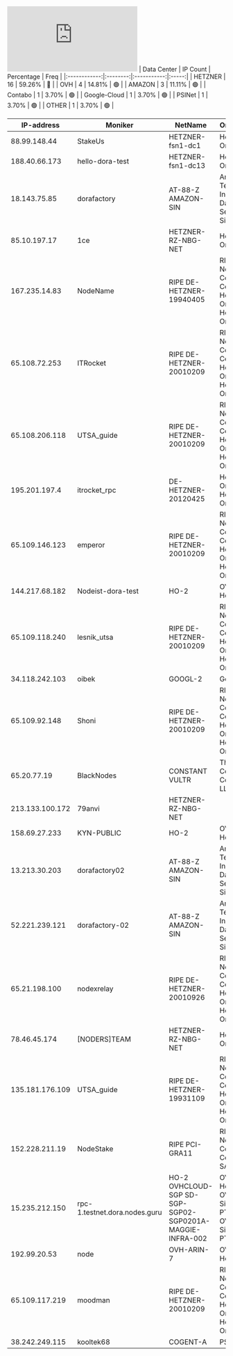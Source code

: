 ![Diagramm](https://github.com/obajay/StateSync-snapshots/blob/main/Projects/Dora/1/README.md)
| Data Center | IP Count | Percentage | Freq |
|:------------:|:--------:|:-----------:|:-----:|
| HETZNER | 16 | 59.26% | 🔴 |
| OVH | 4 | 14.81% | 🟢 |
| AMAZON | 3 | 11.11% | 🟢 |
| Contabo | 1 | 3.70% | 🟢 |
| Google-Cloud | 1 | 3.70% | 🟢 |
| PSINet | 1 | 3.70% | 🟢 |
| OTHER | 1 | 3.70% | 🟢 |

<!-- START_TABLE -->
| IP-address | Moniker | NetName | Organization |
|-------------|-------------|-------------|-------------|
| 88.99.148.44 | StakeUs | HETZNER-fsn1-dc1 | Hetzner Online GmbH |
| 188.40.66.173 | hello-dora-test | HETZNER-fsn1-dc13 | Hetzner Online GmbH |
| 18.143.75.85 | dorafactory | AT-88-Z AMAZON-SIN | Amazon Technologies Inc. Amazon Data Services Singapore |
| 85.10.197.17 | 1ce | HETZNER-RZ-NBG-NET | Hetzner Online GmbH |
| 167.235.14.83 | NodeName | RIPE DE-HETZNER-19940405 | RIPE Network Coordination Centre Hetzner Online GmbH Hetzner Online GmbH |
| 65.108.72.253 | ITRocket | RIPE DE-HETZNER-20010209 | RIPE Network Coordination Centre Hetzner Online GmbH Hetzner Online GmbH |
| 65.108.206.118 | UTSA_guide | RIPE DE-HETZNER-20010209 | RIPE Network Coordination Centre Hetzner Online GmbH Hetzner Online GmbH |
| 195.201.197.4 | itrocket_rpc | DE-HETZNER-20120425 | Hetzner Online GmbH Hetzner Online GmbH |
| 65.109.146.123 | emperor | RIPE DE-HETZNER-20010209 | RIPE Network Coordination Centre Hetzner Online GmbH Hetzner Online GmbH |
| 144.217.68.182 | Nodeist-dora-test | HO-2 | OVH Hosting, Inc. |
| 65.109.118.240 | lesnik_utsa | RIPE DE-HETZNER-20010209 | RIPE Network Coordination Centre Hetzner Online GmbH Hetzner Online GmbH |
| 34.118.242.103 | oibek | GOOGL-2 | Google LLC |
| 65.109.92.148 | Shoni | RIPE DE-HETZNER-20010209 | RIPE Network Coordination Centre Hetzner Online GmbH Hetzner Online GmbH |
| 65.20.77.19 | BlackNodes | CONSTANT VULTR | The Constant Company, LLC |
| 213.133.100.172 | 79anvi | HETZNER-RZ-NBG-NET |  |
| 158.69.27.233 | KYN-PUBLIC | HO-2 | OVH Hosting, Inc. |
| 13.213.30.203 | dorafactory02 | AT-88-Z AMAZON-SIN | Amazon Technologies Inc. Amazon Data Services Singapore |
| 52.221.239.121 | dorafactory-02 | AT-88-Z AMAZON-SIN | Amazon Technologies Inc. Amazon Data Services Singapore |
| 65.21.198.100 | nodexrelay | RIPE DE-HETZNER-20010926 | RIPE Network Coordination Centre Hetzner Online GmbH Hetzner Online GmbH |
| 78.46.45.174 | [NODERS]TEAM | HETZNER-RZ-NBG-NET | Hetzner Online GmbH |
| 135.181.176.109 | UTSA_guide | RIPE DE-HETZNER-19931109 | RIPE Network Coordination Centre Hetzner Online GmbH Hetzner Online GmbH |
| 152.228.211.19 | NodeStake | RIPE PCI-GRA11 | RIPE Network Coordination Centre OVH SAS |
| 15.235.212.150 | rpc-1.testnet.dora.nodes.guru | HO-2 OVHCLOUD-SGP SD-SGP-SGP02-SGP0201A-MAGGIE-INFRA-002 | OVH Hosting, Inc. OVH Singapore PTE. LTD OVH Singapore PTE. LTD |
| 192.99.20.53 | node | OVH-ARIN-7 | OVH Hosting, Inc. |
| 65.109.117.219 | moodman | RIPE DE-HETZNER-20010209 | RIPE Network Coordination Centre Hetzner Online GmbH Hetzner Online GmbH |
| 38.242.249.115 | kooltek68 | COGENT-A | PSINet, Inc. |

<!-- END_TABLE -->
